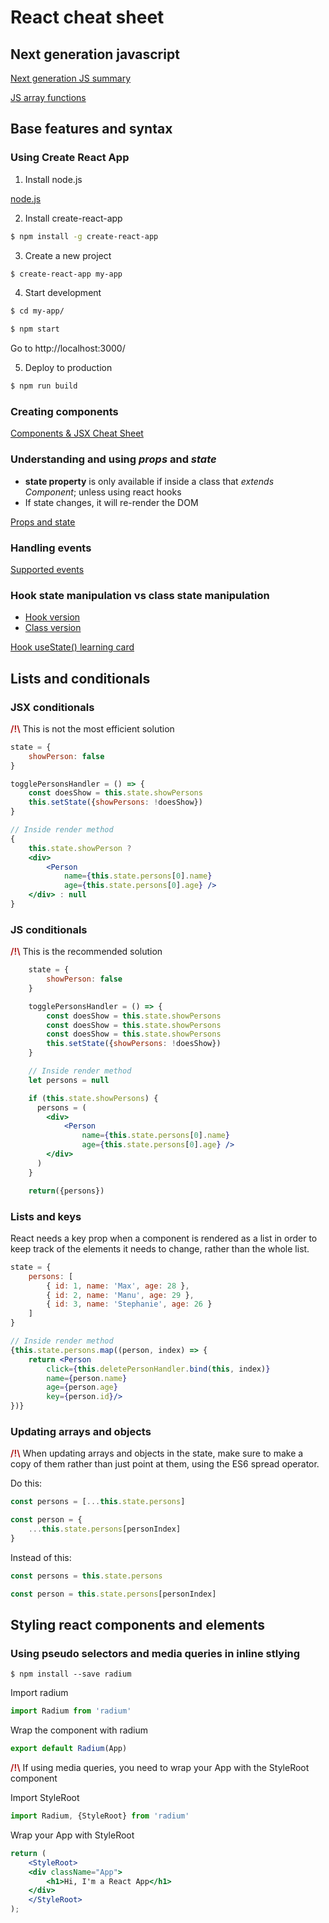 # React cheat sheet

## Next generation javascript

[Next generation JS summary](https://github.com/maximebarber/react-complete-guide/blob/master/docs/next-gen-js-summary.pdf)

[JS array functions](https://developer.mozilla.org/en-US/docs/Web/JavaScript/Reference/Global_Objects/Array)

## Base features and syntax

### Using Create React App

1. Install node.js

[node.js](https://nodejs.org/en/)

2. Install create-react-app

```sh
$ npm install -g create-react-app
```

3. Create a new project

```sh
$ create-react-app my-app
```

4. Start development

```sh
$ cd my-app/
```

```sh
$ npm start
```

Go to http://localhost:3000/

5. Deploy to production

```sh
$ npm run build
```

### Creating components

[Components & JSX Cheat Sheet](https://github.com/maximebarber/react-complete-guide/blob/master/docs/components.pdf)

### Understanding and using *props* and *state*

* **state property** is only available if inside a class that *extends Component*; unless using react hooks
* If state changes, it will re-render the DOM

[Props and state](https://github.com/maximebarber/react-complete-guide/blob/master/docs/props-state.pdf)

### Handling events

[Supported events](https://reactjs.org/docs/events.html#supported-events)

### Hook state manipulation vs class state manipulation

* [Hook version](https://github.com/maximebarber/react-complete-guide/blob/master/code/use-state-hook)
* [Class version](https://github.com/maximebarber/react-complete-guide/blob/master/code/class-based)

[Hook useState() learning card](https://github.com/maximebarber/react-complete-guide/blob/master/docs/usestate-learning-card.pdf)

## Lists and conditionals

### JSX conditionals

<span style='color:firebrick; font-weight:bold;'>/!\\</span> This is not the most efficient solution

```jsx
state = {
    showPerson: false
}

togglePersonsHandler = () => {
    const doesShow = this.state.showPersons
    this.setState({showPersons: !doesShow})
}

// Inside render method
{
    this.state.showPerson ?
    <div>
        <Person
            name={this.state.persons[0].name}
            age={this.state.persons[0].age} />
    </div> : null
}
```

### JS conditionals

<span style='color:firebrick; font-weight:bold;'>/!\\</span> This is the recommended solution

```jsx
    state = {
        showPerson: false
    }

    togglePersonsHandler = () => {
        const doesShow = this.state.showPersons
        const doesShow = this.state.showPersons
        const doesShow = this.state.showPersons
        this.setState({showPersons: !doesShow})
    }

    // Inside render method
    let persons = null

    if (this.state.showPersons) {
      persons = (
        <div>
            <Person
                name={this.state.persons[0].name}
                age={this.state.persons[0].age} />
        </div>
      )
    }

    return({persons})
```

### Lists and keys

React needs a key prop when a component is rendered as a list in order to keep track of the elements it needs to change, rather than the whole list.

```jsx
state = {
    persons: [
        { id: 1, name: 'Max', age: 28 },
        { id: 2, name: 'Manu', age: 29 },
        { id: 3, name: 'Stephanie', age: 26 }
    ]
}

// Inside render method
{this.state.persons.map((person, index) => {
    return <Person 
        click={this.deletePersonHandler.bind(this, index)}
        name={person.name}
        age={person.age} 
        key={person.id}/>
})}
```

### Updating arrays and objects

<span style='color:firebrick; font-weight:bold;'>/!\\</span> When updating arrays and objects in the state, make sure to make a copy of them rather than just point at them, using the ES6 spread operator.

Do this:
```jsx
const persons = [...this.state.persons]

const person = {
    ...this.state.persons[personIndex]
}
```

Instead of this:
```jsx
const persons = this.state.persons

const person = this.state.persons[personIndex]
```

## Styling react components and elements

### Using pseudo selectors and media queries in inline stlying

```
$ npm install --save radium
```

Import radium
```jsx
import Radium from 'radium'
```

Wrap the component with radium
```jsx
export default Radium(App)
```

<span style='color:firebrick; font-weight:bold;'>/!\\</span> If using media queries, you need to wrap your App with the StyleRoot component

Import StyleRoot
```jsx
import Radium, {StyleRoot} from 'radium'
```
Wrap your App with StyleRoot
```jsx
return (
    <StyleRoot>
    <div className="App">
        <h1>Hi, I'm a React App</h1>
    </div>
    </StyleRoot>
);
```

